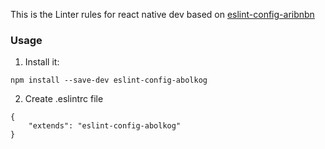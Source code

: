 This is the Linter rules for react native dev based on [eslint-config-aribnbn](https://www.npmjs.com/package/eslint-config-airbnb)

### Usage
1. Install it: 

```npm install --save-dev eslint-config-abolkog```

2. Create .eslintrc file
```
{
    "extends": "eslint-config-abolkog"
}